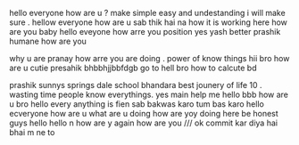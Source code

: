 hello everyone how are u ?
make   simple  easy and undestanding 
 i will make sure .
hellow everyone how are u 
sab thik hai na 
how it is working here  how are you baby
hello eveyone how arre you position 
yes yash better prashik humane 
how are you 

why u are   pranay how arre you are doing . power of know things 
 hii bro how are u cutie
presahik bhbbhjjbbfdgb go to hell bro
how to calcute bd 

prashik  sunnys springs dale school bhandara  best jounery of life 10 .
wasting time  people know everythings.
yes main help me  hello bbb
how are u bro 
hello every anything is fien sab bakwas karo tum bas karo  hello ecveryone how are u 
 what are u doing how are yoy doing here be honest guys  hello hello n
how are y again how are you  /// 
ok commit kar diya hai bhai m ne to
